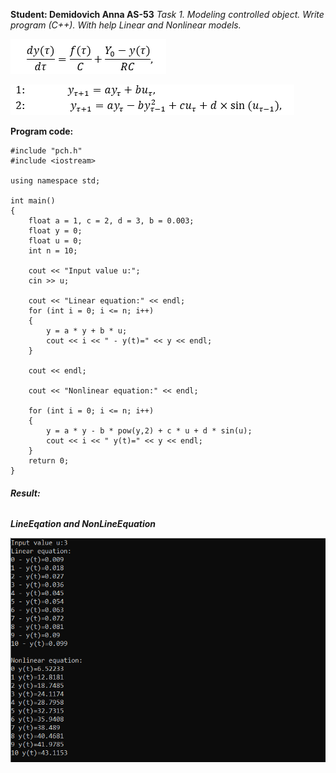 **Student: Demidovich Anna AS-53**
_Task 1.
Modeling controlled object. Write program (C++). With help Linear and Nonlinear models._

![Screenshot of Task](main_eq.png)

![Screenshot of Task](sub_eq.png)


**Program code:**

```
#include "pch.h"
#include <iostream>

using namespace std;

int main()
{
	float a = 1, c = 2, d = 3, b = 0.003;
	float y = 0; 
	float u = 0;
	int n = 10;

	cout << "Input value u:";
	cin >> u;

	cout << "Linear equation:" << endl;  
	for (int i = 0; i <= n; i++)
	{
		y = a * y + b * u;
		cout << i << " - y(t)=" << y << endl;
	}

	cout << endl;

	cout << "Nonlinear equation:" << endl;

	for (int i = 0; i <= n; i++)
	{
		y = a * y - b * pow(y,2) + c * u + d * sin(u);
		cout << i << " y(t)=" << y << endl;
	}
	return 0;
}

```

###### **Result:**


**_LineEqation and NonLineEquation_**

![Screenshot LineModel](screenshot.PNG)

